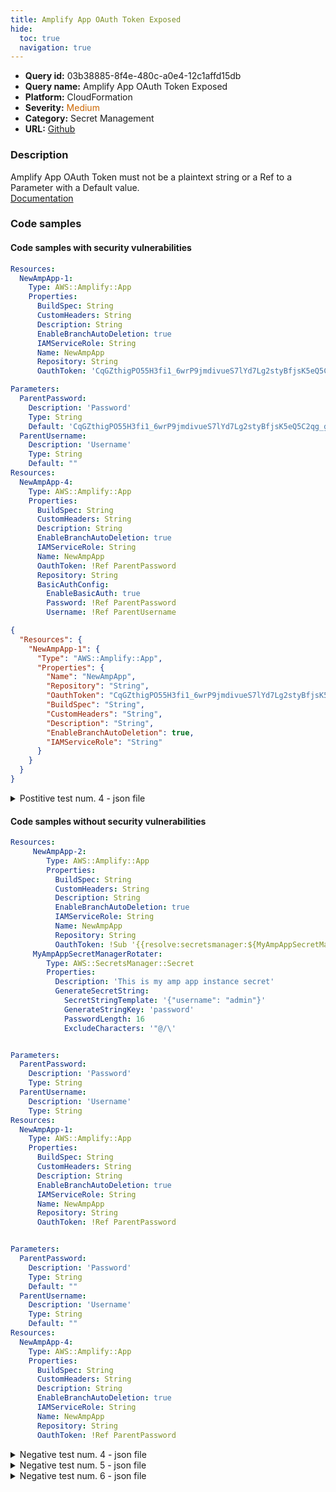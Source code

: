 ```yaml
---
title: Amplify App OAuth Token Exposed
hide:
  toc: true
  navigation: true
---
```


<style>
  .highlight .hll {
    background-color: #ff171742;
  }
  .md-content {
    max-width: 1100px;
    margin: 0 auto;
  }
</style>

-   **Query id:** 03b38885-8f4e-480c-a0e4-12c1affd15db
-   **Query name:** Amplify App OAuth Token Exposed
-   **Platform:** CloudFormation
-   **Severity:** <span style="color:#C60">Medium</span>
-   **Category:** Secret Management
-   **URL:** [Github](https://github.com/Checkmarx/kics/tree/master/assets/queries/cloudFormation/aws/amplify_app_oauth_token_exposed)

### Description
Amplify App OAuth Token must not be a plaintext string or a Ref to a Parameter with a Default value.<br>
[Documentation](https://docs.aws.amazon.com/AWSCloudFormation/latest/UserGuide/aws-properties-amplify-app-basicauthconfig.html)

### Code samples
#### Code samples with security vulnerabilities
```yaml title="Postitive test num. 1 - yaml file" hl_lines="4"
Resources:
  NewAmpApp-1:
    Type: AWS::Amplify::App
    Properties:
      BuildSpec: String
      CustomHeaders: String
      Description: String
      EnableBranchAutoDeletion: true
      IAMServiceRole: String
      Name: NewAmpApp
      Repository: String
      OauthToken: 'CqGZthigPO55H3fi1_6wrP9jmdivueS7lYd7Lg2styBfjsK5eQ5C2qg_gONQgzyvvVojXY0JyMkRdm71y3nTFl1ZYOgJSNLshvWnm9QoEJrInp_xr-o-9RgZHhrGp5X9dCZVYsYF1WHqj5p75O37IKc8Rv6yO9kGw1flCbT4xbeLTDItX71jRzuAHYNKGPKkxrhIuQ-w9MyKYZ0a3pYT4lWZzWVFoMu9G-smC4qrww5grWCUevE9LuNEZgSijFgRK9QPo8PxMt427lGyK-FkoB8x4qllQ1aCG9_mz2t6A1nRxXY7-Jq9ONkmNoUHiTenEUUaPQcz4RFzrkTE-GaUNP_yK2tNR2i5-TQ4tcI8hQW0aaAsWBPoxd_ZXNty9AhRpshU9WUy32yIHj47jMYCpA'


```
```yaml title="Postitive test num. 2 - yaml file" hl_lines="5"
Parameters:
  ParentPassword:
    Description: 'Password'
    Type: String
    Default: 'CqGZthigPO55H3fi1_6wrP9jmdivueS7lYd7Lg2styBfjsK5eQ5C2qg_gONQgzyvvVojXY0JyMkRdm71y3nTFl1ZYOgJSNLshvWnm9QoEJrInp_xr-o-9RgZHhrGp5X9dCZVYsYF1WHqj5p75O37IKc8Rv6yO9kGw1flCbT4xbeLTDItX71jRzuAHYNKGPKkxrhIuQ-w9MyKYZ0a3pYT4lWZzWVFoMu9G-smC4qrww5grWCUevE9LuNEZgSijFgRK9QPo8PxMt427lGyK-FkoB8x4qllQ1aCG9_mz2t6A1nRxXY7-Jq9ONkmNoUHiTenEUUaPQcz4RFzrkTE-GaUNP_yK2tNR2i5-TQ4tcI8hQW0aaAsWBPoxd_ZXNty9AhRpshU9WUy32yIHj47jMYCpA'
  ParentUsername:
    Description: 'Username'
    Type: String
    Default: ""
Resources:
  NewAmpApp-4:
    Type: AWS::Amplify::App
    Properties:
      BuildSpec: String
      CustomHeaders: String
      Description: String
      EnableBranchAutoDeletion: true
      IAMServiceRole: String
      Name: NewAmpApp
      OauthToken: !Ref ParentPassword
      Repository: String
      BasicAuthConfig:
        EnableBasicAuth: true
        Password: !Ref ParentPassword
        Username: !Ref ParentUsername

```
```json title="Postitive test num. 3 - json file" hl_lines="5"
{
  "Resources": {
    "NewAmpApp-1": {
      "Type": "AWS::Amplify::App",
      "Properties": {
        "Name": "NewAmpApp",
        "Repository": "String",
        "OauthToken": "CqGZthigPO55H3fi1_6wrP9jmdivueS7lYd7Lg2styBfjsK5eQ5C2qg_gONQgzyvvVojXY0JyMkRdm71y3nTFl1ZYOgJSNLshvWnm9QoEJrInp_xr-o-9RgZHhrGp5X9dCZVYsYF1WHqj5p75O37IKc8Rv6yO9kGw1flCbT4xbeLTDItX71jRzuAHYNKGPKkxrhIuQ-w9MyKYZ0a3pYT4lWZzWVFoMu9G-smC4qrww5grWCUevE9LuNEZgSijFgRK9QPo8PxMt427lGyK-FkoB8x4qllQ1aCG9_mz2t6A1nRxXY7-Jq9ONkmNoUHiTenEUUaPQcz4RFzrkTE-GaUNP_yK2tNR2i5-TQ4tcI8hQW0aaAsWBPoxd_ZXNty9AhRpshU9WUy32yIHj47jMYCpA",
        "BuildSpec": "String",
        "CustomHeaders": "String",
        "Description": "String",
        "EnableBranchAutoDeletion": true,
        "IAMServiceRole": "String"
      }
    }
  }
}

```
<details><summary>Postitive test num. 4 - json file</summary>

```json hl_lines="11"
{
  "Parameters": {
    "ParentUsername": {
      "Description": "Username",
      "Type": "String",
      "Default": ""
    },
    "ParentPassword": {
      "Description": "Password",
      "Type": "String",
      "Default": "CqGZthigPO55H3fi1_6wrP9jmdivueS7lYd7Lg2styBfjsK5eQ5C2qg_gONQgzyvvVojXY0JyMkRdm71y3nTFl1ZYOgJSNLshvWnm9QoEJrInp_xr-o-9RgZHhrGp5X9dCZVYsYF1WHqj5p75O37IKc8Rv6yO9kGw1flCbT4xbeLTDItX71jRzuAHYNKGPKkxrhIuQ-w9MyKYZ0a3pYT4lWZzWVFoMu9G-smC4qrww5grWCUevE9LuNEZgSijFgRK9QPo8PxMt427lGyK-FkoB8x4qllQ1aCG9_mz2t6A1nRxXY7-Jq9ONkmNoUHiTenEUUaPQcz4RFzrkTE-GaUNP_yK2tNR2i5-TQ4tcI8hQW0aaAsWBPoxd_ZXNty9AhRpshU9WUy32yIHj47jMYCpA"
    }
  },
  "Resources": {
    "NewAmpApp-4": {
      "Type": "AWS::Amplify::App",
      "Properties": {
        "Repository": "String",
        "BasicAuthConfig": {
          "EnableBasicAuth": true,
          "Password": "ParentPassword",
          "Username": "ParentUsername"
        },
        "OauthToken": "ParentPassword",
        "BuildSpec": "String",
        "CustomHeaders": "String",
        "Description": "String",
        "EnableBranchAutoDeletion": true,
        "IAMServiceRole": "String",
        "Name": "NewAmpApp"
      }
    }
  }
}

```
</details>


#### Code samples without security vulnerabilities
```yaml title="Negative test num. 1 - yaml file"
Resources:
     NewAmpApp-2:
        Type: AWS::Amplify::App
        Properties:
          BuildSpec: String
          CustomHeaders: String
          Description: String
          EnableBranchAutoDeletion: true
          IAMServiceRole: String
          Name: NewAmpApp
          Repository: String
          OauthToken: !Sub '{{resolve:secretsmanager:${MyAmpAppSecretManagerRotater}::password}}'
     MyAmpAppSecretManagerRotater:
        Type: AWS::SecretsManager::Secret
        Properties:
          Description: 'This is my amp app instance secret'
          GenerateSecretString:
            SecretStringTemplate: '{"username": "admin"}'
            GenerateStringKey: 'password'
            PasswordLength: 16
            ExcludeCharacters: '"@/\'

```
```yaml title="Negative test num. 2 - yaml file"

Parameters:
  ParentPassword:
    Description: 'Password'
    Type: String
  ParentUsername:
    Description: 'Username'
    Type: String
Resources:
  NewAmpApp-1:
    Type: AWS::Amplify::App
    Properties:
      BuildSpec: String
      CustomHeaders: String
      Description: String
      EnableBranchAutoDeletion: true
      IAMServiceRole: String
      Name: NewAmpApp
      Repository: String
      OauthToken: !Ref ParentPassword


```
```yaml title="Negative test num. 3 - yaml file"

Parameters:
  ParentPassword:
    Description: 'Password'
    Type: String
    Default: ""
  ParentUsername:
    Description: 'Username'
    Type: String
    Default: ""
Resources:
  NewAmpApp-4:
    Type: AWS::Amplify::App
    Properties:
      BuildSpec: String
      CustomHeaders: String
      Description: String
      EnableBranchAutoDeletion: true
      IAMServiceRole: String
      Name: NewAmpApp
      Repository: String
      OauthToken: !Ref ParentPassword

```
<details><summary>Negative test num. 4 - json file</summary>

```json
{
  "Resources": {
    "NewAmpApp-2": {
      "Type": "AWS::Amplify::App",
      "Properties": {
        "Name": "NewAmpApp",
        "Repository": "String",
        "OauthToken": "{{resolve:secretsmanager:${MyAmpAppSecretManagerRotater}::password}}",
        "BuildSpec": "String",
        "CustomHeaders": "String",
        "Description": "String",
        "EnableBranchAutoDeletion": true,
        "IAMServiceRole": "String"
      }
    },
    "MyAmpAppSecretManagerRotater": {
      "Type": "AWS::SecretsManager::Secret",
      "Properties": {
        "Description": "This is my amp app instance secret",
        "GenerateSecretString": {
          "SecretStringTemplate": "{\"username\": \"admin\"}",
          "GenerateStringKey": "password",
          "PasswordLength": 16,
          "ExcludeCharacters": "\"@/\\"
        }
      }
    }
  }
}

```
</details>
<details><summary>Negative test num. 5 - json file</summary>

```json
{
  "Parameters": {
    "ParentPassword": {
      "Description": "Password",
      "Type": "String"
    },
    "ParentUsername": {
      "Description": "Username",
      "Type": "String"
    }
  },
  "Resources": {
    "NewAmpApp-1": {
      "Type": "AWS::Amplify::App",
      "Properties": {
        "BuildSpec": "String",
        "CustomHeaders": "String",
        "Description": "String",
        "EnableBranchAutoDeletion": true,
        "IAMServiceRole": "String",
        "Name": "NewAmpApp",
        "Repository": "String",
        "OauthToken": "ParentPassword"
      }
    }
  }
}

```
</details>
<details><summary>Negative test num. 6 - json file</summary>

```json
{
  "Parameters": {
    "ParentPassword": {
      "Description": "Password",
      "Type": "String",
      "Default": ""
    },
    "ParentUsername": {
      "Description": "Username",
      "Type": "String",
      "Default": ""
    }
  },
  "Resources": {
    "NewAmpApp-4": {
      "Type": "AWS::Amplify::App",
      "Properties": {
        "BuildSpec": "String",
        "CustomHeaders": "String",
        "Description": "String",
        "EnableBranchAutoDeletion": true,
        "IAMServiceRole": "String",
        "Name": "NewAmpApp",
        "Repository": "String",
        "OauthToken": "ParentPassword"
      }
    }
  }
}

```
</details>
